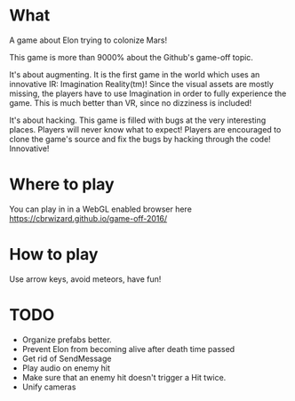 # What

A game about Elon trying to colonize Mars!

This game is more than 9000% about the Github's game-off topic.

It's about augmenting. It is the first game in the world which uses an innovative IR: Imagination Reality(tm)! Since the visual assets are mostly missing, the players have to use Imagination in order to fully experience the game. This is much better than VR, since no dizziness is included!

It's about hacking. This game is filled with bugs at the very interesting places. Players will never know what to expect! Players are encouraged to clone the game's source and fix the bugs by hacking through the code! Innovative!

# Where to play

You can play in in a WebGL enabled browser here https://cbrwizard.github.io/game-off-2016/

# How to play

Use arrow keys, avoid meteors, have fun!

# TODO

* Organize prefabs better.
* Prevent Elon from becoming alive after death time passed
* Get rid of SendMessage
* Play audio on enemy hit
* Make sure that an enemy hit doesn't trigger a Hit twice.
* Unify cameras
